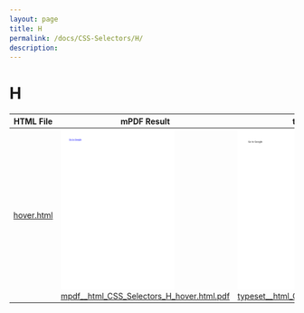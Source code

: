 ```yaml
---
layout: page
title: H
permalink: /docs/CSS-Selectors/H/
description: 
---
```


# H

| HTML File | mPDF Result | typeset.sh Result | PDFreactor Result |
|---------|---------|---------|---------|
| [hover.html](/html/CSS%20Selectors/H/hover.html) | ![](mpdf__html_CSS_Selectors_H_hover.html.png) [mpdf__html_CSS_Selectors_H_hover.html.pdf](mpdf__html_CSS_Selectors_H_hover.html.pdf) | ![](typeset__html_CSS_Selectors_H_hover.html.png) [typeset__html_CSS_Selectors_H_hover.html.pdf](typeset__html_CSS_Selectors_H_hover.html.pdf) | ![](pdfreactor__html_CSS_Selectors_H_hover.html.png) [pdfreactor__html_CSS_Selectors_H_hover.html.pdf](pdfreactor__html_CSS_Selectors_H_hover.html.pdf) |
